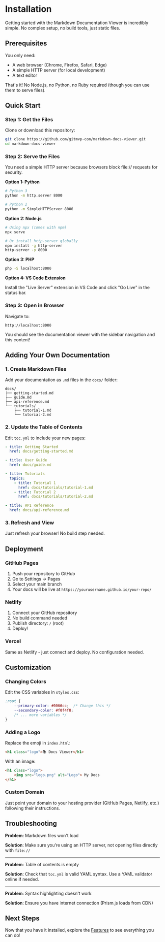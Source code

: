 # Installation

Getting started with the Markdown Documentation Viewer is incredibly simple. No complex setup, no build tools, just static files.

## Prerequisites

You only need:

- A web browser (Chrome, Firefox, Safari, Edge)
- A simple HTTP server (for local development)
- A text editor

That's it! No Node.js, no Python, no Ruby required (though you can use them to serve files).

## Quick Start

### Step 1: Get the Files

Clone or download this repository:

```bash
git clone https://github.com/gitmvp-com/markdown-docs-viewer.git
cd markdown-docs-viewer
```

### Step 2: Serve the Files

You need a simple HTTP server because browsers block file:// requests for security.

**Option 1: Python**
```bash
# Python 3
python -m http.server 8000

# Python 2
python -m SimpleHTTPServer 8000
```

**Option 2: Node.js**
```bash
# Using npx (comes with npm)
npx serve

# Or install http-server globally
npm install -g http-server
http-server -p 8000
```

**Option 3: PHP**
```bash
php -S localhost:8000
```

**Option 4: VS Code Extension**

Install the "Live Server" extension in VS Code and click "Go Live" in the status bar.

### Step 3: Open in Browser

Navigate to:
```
http://localhost:8000
```

You should see the documentation viewer with the sidebar navigation and this content!

## Adding Your Own Documentation

### 1. Create Markdown Files

Add your documentation as `.md` files in the `docs/` folder:

```
docs/
├── getting-started.md
├── guide.md
├── api-reference.md
└── tutorials/
    ├── tutorial-1.md
    └── tutorial-2.md
```

### 2. Update the Table of Contents

Edit `toc.yml` to include your new pages:

```yaml
- title: Getting Started
  href: docs/getting-started.md

- title: User Guide
  href: docs/guide.md

- title: Tutorials
  topics:
    - title: Tutorial 1
      href: docs/tutorials/tutorial-1.md
    - title: Tutorial 2
      href: docs/tutorials/tutorial-2.md

- title: API Reference
  href: docs/api-reference.md
```

### 3. Refresh and View

Just refresh your browser! No build step needed.

## Deployment

### GitHub Pages

1. Push your repository to GitHub
2. Go to Settings → Pages
3. Select your main branch
4. Your docs will be live at `https://yourusername.github.io/your-repo/`

### Netlify

1. Connect your GitHub repository
2. No build command needed
3. Publish directory: `/` (root)
4. Deploy!

### Vercel

Same as Netlify - just connect and deploy. No configuration needed.

## Customization

### Changing Colors

Edit the CSS variables in `styles.css`:

```css
:root {
    --primary-color: #0066cc;  /* Change this */
    --secondary-color: #f0f4f8;
    /* ... more variables */
}
```

### Adding a Logo

Replace the emoji in `index.html`:

```html
<h1 class="logo">📚 Docs Viewer</h1>
```

With an image:

```html
<h1 class="logo">
    <img src="logo.png" alt="Logo"> My Docs
</h1>
```

### Custom Domain

Just point your domain to your hosting provider (GitHub Pages, Netlify, etc.) following their instructions.

## Troubleshooting

**Problem**: Markdown files won't load

**Solution**: Make sure you're using an HTTP server, not opening files directly with `file://`

---

**Problem**: Table of contents is empty

**Solution**: Check that `toc.yml` is valid YAML syntax. Use a YAML validator online if needed.

---

**Problem**: Syntax highlighting doesn't work

**Solution**: Ensure you have internet connection (Prism.js loads from CDN)

## Next Steps

Now that you have it installed, explore the [Features](features.md) to see everything you can do!
